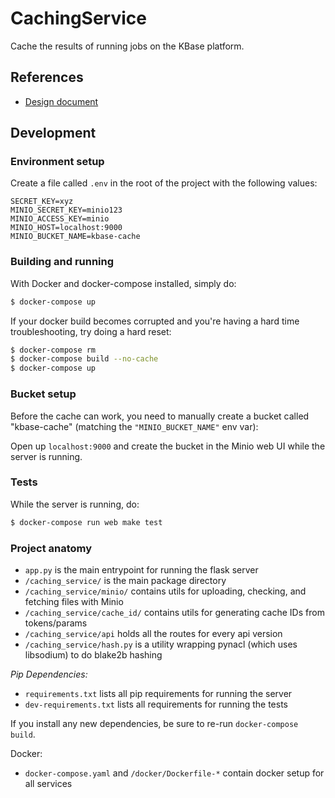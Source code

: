 # CachingService

Cache the results of running jobs on the KBase platform.

## References

* [Design document](docs/design.md)

## Development

### Environment setup

Create a file called `.env` in the root of the project with the following values:

```
SECRET_KEY=xyz
MINIO_SECRET_KEY=minio123
MINIO_ACCESS_KEY=minio
MINIO_HOST=localhost:9000
MINIO_BUCKET_NAME=kbase-cache
```

### Building and running

With Docker and docker-compose installed, simply do:

```sh
$ docker-compose up
```

If your docker build becomes corrupted and you're having a hard time troubleshooting, try doing a
hard reset:

```sh
$ docker-compose rm
$ docker-compose build --no-cache
$ docker-compose up
```

### Bucket setup

Before the cache can work, you need to manually create a bucket called "kbase-cache" (matching the
`"MINIO_BUCKET_NAME"` env var):

Open up `localhost:9000` and create the bucket in the Minio web UI while the server is running.

### Tests

While the server is running, do:

```sh
$ docker-compose run web make test
```

### Project anatomy

* `app.py` is the main entrypoint for running the flask server
* `/caching_service/` is the main package directory
* `/caching_service/minio/` contains utils for uploading, checking, and fetching files with Minio
* `/caching_service/cache_id/` contains utils for generating cache IDs from tokens/params
* `/caching_service/api` holds all the routes for every api version
* `/caching_service/hash.py` is a utility wrapping pynacl (which uses libsodium) to do blake2b hashing

_Pip Dependencies:_

* `requirements.txt` lists all pip requirements for running the server
* `dev-requirements.txt` lists all requirements for running the tests

If you install any new dependencies, be sure to re-run `docker-compose build`.

Docker:

* `docker-compose.yaml` and `/docker/Dockerfile-*` contain docker setup for all services


